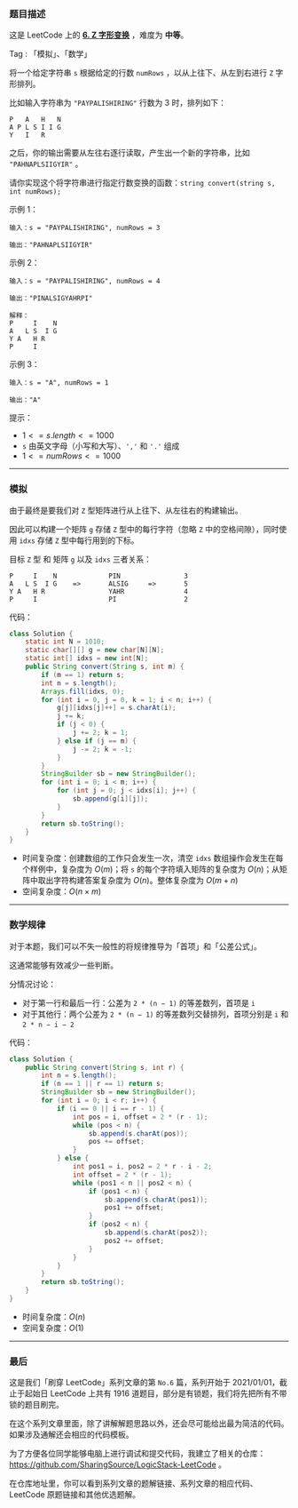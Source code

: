 ### 题目描述

这是 LeetCode 上的 **[6. Z 字形变换](https://leetcode-cn.com/problems/zigzag-conversion/solution/gong-shui-san-xie-yi-ti-shuang-jie-mo-ni-naz6/)** ，难度为 **中等**。

Tag : 「模拟」、「数学」



将一个给定字符串 `s` 根据给定的行数 `numRows` ，以从上往下、从左到右进行 `Z` 字形排列。

比如输入字符串为 `"PAYPALISHIRING"` 行数为 $3$ 时，排列如下：
```
P   A   H   N
A P L S I I G
Y   I   R
```
之后，你的输出需要从左往右逐行读取，产生出一个新的字符串，比如 `"PAHNAPLSIIGYIR"` 。

请你实现这个将字符串进行指定行数变换的函数：`string convert(string s, int numRows);`

示例 1：
```
输入：s = "PAYPALISHIRING", numRows = 3

输出："PAHNAPLSIIGYIR"
```
示例 2：
```
输入：s = "PAYPALISHIRING", numRows = 4

输出："PINALSIGYAHRPI"

解释：
P     I    N
A   L S  I G
Y A   H R
P     I
```
示例 3：
```
输入：s = "A", numRows = 1

输出："A"
```

提示：
* $1 <= s.length <= 1000$
* `s` 由英文字母（小写和大写）、`','` 和 `'.'` 组成
* $1 <= numRows <= 1000$

---

### 模拟

由于最终是要我们对 `Z` 型矩阵进行从上往下、从左往右的构建输出。

因此可以构建一个矩阵 `g` 存储 `Z` 型中的每行字符（忽略 `Z` 中的空格间隙），同时使用 `idxs` 存储 `Z` 型中每行用到的下标。

目标 `Z` 型 和 矩阵 `g` 以及 `idxs` 三者关系：
```
P     I    N             PIN                3
A   L S  I G    =>       ALSIG     =>       5
Y A   H R                YAHR               4
P     I                  PI                 2   
```

代码：
```Java
class Solution {
    static int N = 1010;
    static char[][] g = new char[N][N];
    static int[] idxs = new int[N];
    public String convert(String s, int m) {
        if (m == 1) return s;
        int n = s.length();
        Arrays.fill(idxs, 0);
        for (int i = 0, j = 0, k = 1; i < n; i++) {
            g[j][idxs[j]++] = s.charAt(i);
            j += k;
            if (j < 0) {
                j += 2; k = 1;
            } else if (j == m) {
                j -= 2; k = -1;
            }
        }
        StringBuilder sb = new StringBuilder();
        for (int i = 0; i < m; i++) {
            for (int j = 0; j < idxs[i]; j++) {
                sb.append(g[i][j]);
            }
        }
        return sb.toString();
    }
}
```
* 时间复杂度：创建数组的工作只会发生一次，清空 `idxs` 数组操作会发生在每个样例中，复杂度为 $O(m)$；将 `s` 的每个字符填入矩阵的复杂度为 $O(n)$；从矩阵中取出字符构建答案复杂度为 $O(n)$。整体复杂度为 $O(m + n)$
* 空间复杂度：$O(n \times m)$

---

### 数学规律

对于本题，我们可以不失一般性的将规律推导为「首项」和「公差公式」。

这通常能够有效减少一些判断。

分情况讨论：

* 对于第一行和最后一行：公差为 `2 * (n − 1)` 的等差数列，首项是 `i` 
* 对于其他行：两个公差为 `2 * (n − 1)` 的等差数列交替排列，首项分别是 `i` 和 `2 * n − i − 2`

代码：
```Java
class Solution {
    public String convert(String s, int r) {
        int n = s.length();
        if (n == 1 || r == 1) return s;
        StringBuilder sb = new StringBuilder();
        for (int i = 0; i < r; i++) {
            if (i == 0 || i == r - 1) {
                int pos = i, offset = 2 * (r - 1);
                while (pos < n) {
                    sb.append(s.charAt(pos));
                    pos += offset;
                }
            } else {
                int pos1 = i, pos2 = 2 * r - i - 2;
                int offset = 2 * (r - 1);
                while (pos1 < n || pos2 < n) {
                    if (pos1 < n) {
                        sb.append(s.charAt(pos1));
                        pos1 += offset;
                    }
                    if (pos2 < n) {
                        sb.append(s.charAt(pos2));
                        pos2 += offset;
                    }
                }
            }
        }
        return sb.toString();
    }
}
```
* 时间复杂度：$O(n)$
* 空间复杂度：$O(1)$

---

### 最后

这是我们「刷穿 LeetCode」系列文章的第 `No.6` 篇，系列开始于 2021/01/01，截止于起始日 LeetCode 上共有 1916 道题目，部分是有锁题，我们将先把所有不带锁的题目刷完。

在这个系列文章里面，除了讲解解题思路以外，还会尽可能给出最为简洁的代码。如果涉及通解还会相应的代码模板。

为了方便各位同学能够电脑上进行调试和提交代码，我建立了相关的仓库：https://github.com/SharingSource/LogicStack-LeetCode 。

在仓库地址里，你可以看到系列文章的题解链接、系列文章的相应代码、LeetCode 原题链接和其他优选题解。

